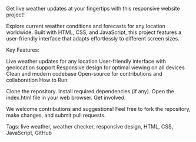 Get live weather updates at your fingertips with this responsive website project!

Explore current weather conditions and forecasts for any location worldwide. Built with HTML, CSS, and JavaScript, this project features a user-friendly interface that adapts effortlessly to different screen sizes.

Key Features:

Live weather updates for any location
User-friendly interface with geolocation support
Responsive design for optimal viewing on all devices
Clean and modern codebase
Open-source for contributions and collaboration
How to Run:

Clone the repository.
Install required dependencies (if any).
Open the index.html file in your web browser.
Get involved:

We welcome contributions and suggestions! Feel free to fork the repository, make changes, and submit pull requests.

Tags: live weather, weather checker, responsive design, HTML, CSS, JavaScript, GitHub
